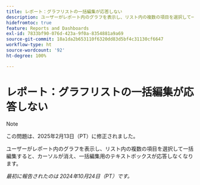 ```yaml
---
title: レポート：グラフリストの一括編集が応答しない
description: ユーザーがレポート内のグラフを表示し、リスト内の複数の項目を選択して一括編集すると、カーソルが消え、一括編集用のテキストボックスが応答しなくなります。
hidefromtoc: true
feature: Reports and Dashboards
exl-id: 7833bf90-076d-423a-9f0a-8354881a9a69
source-git-commit: 18a1da2b653110f6320dd83d5bf4c31130cf6647
workflow-type: ht
source-wordcount: '92'
ht-degree: 100%

---
```


# レポート：グラフリストの一括編集が応答しない

>[!NOTE]
>
>この問題は、2025年2月13日（PT）に修正されました。

ユーザーがレポート内のグラフを表示し、リスト内の複数の項目を選択して一括編集すると、カーソルが消え、一括編集用のテキストボックスが応答しなくなります。

_最初に報告されたのは 2024年10月24日（PT）です。_
